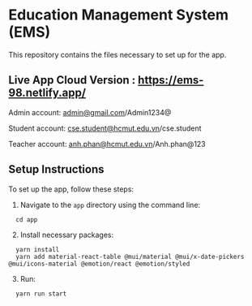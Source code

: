 # Education Management System (EMS)

This repository contains the files necessary to set up for the app.

## Live App Cloud Version : https://ems-98.netlify.app/
Admin account: admin@gmail.com/Admin1234@

Student account: cse.student@hcmut.edu.vn/cse.student

Teacher account: anh.phan@hcmut.edu.vn/Anh.phan@123

## Setup Instructions

To set up the app, follow these steps:

1. Navigate to the `app` directory using the command line:
```
  cd app
```
2. Install necessary packages:
```
  yarn install
  yarn add material-react-table @mui/material @mui/x-date-pickers @mui/icons-material @emotion/react @emotion/styled
```
3. Run:
```
  yarn run start
```
